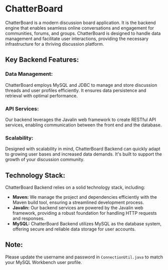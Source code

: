 # ChatterBoard

ChatterBoard is a modern discussion board application. It is the backend engine that enables seamless online conversations and engagement for communities, forums, and groups. ChatterBoard is designed to handle data management and facilitate user interactions, providing the necessary infrastructure for a thriving discussion platform.

## Key Backend Features:

### Data Management:
ChatterBoard employs MySQL and JDBC to manage and store discussion threads and user profiles efficiently. It ensures data persistence and retrieval with optimal performance.

### API Services:
Our backend leverages the Javalin web framework to create RESTful API services, enabling communication between the front end and the database.

### Scalability:
Designed with scalability in mind, ChatterBoard Backend can quickly adapt to growing user bases and increased data demands. It's built to support the growth of your discussion community.

## Technology Stack:
ChatterBoard Backend relies on a solid technology stack, including:

- **Maven:** We manage the project and dependencies efficiently with the Maven build tool, ensuring a streamlined development process.
- **Javalin:** Our backend services are powered by the Javalin web framework, providing a robust foundation for handling HTTP requests and responses.
- **MySQL:** ChatterBoard Backend utilizes MySQL as the database system, offering secure and reliable data storage for user accounts.

## Note:
Please update the username and password in `ConnectionUtil.java` to match your MySQL Workbench user profile.

